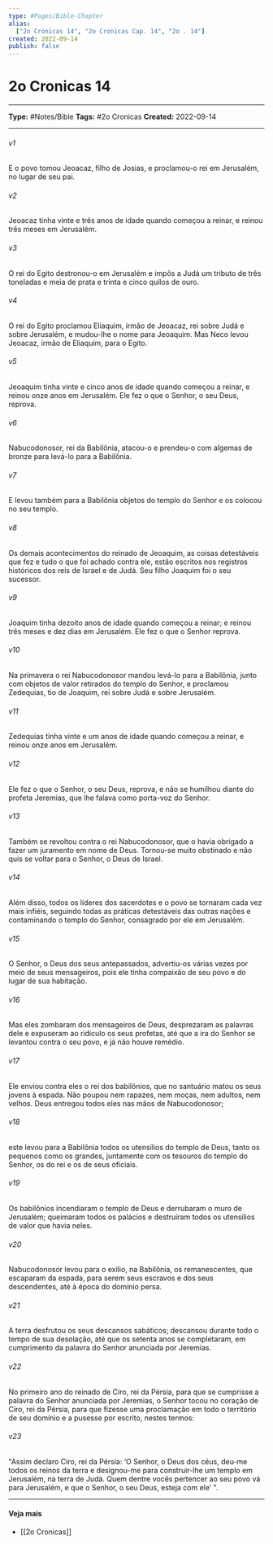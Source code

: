 ```yaml
---
type: #Pages/Bible-Chapter
alias:
  ["2o Cronicas 14", "2o Cronicas Cap. 14", "2o . 14"]
created: 2022-09-14
publish: false
---
```


# 2o Cronicas 14

---

**Type:** #Notes/Bible
**Tags:** #2o Cronicas
**Created:** 2022-09-14

---

###### v1
E o povo tomou Jeoacaz, filho de Josias, e proclamou-o rei em Jerusalém, no lugar de seu pai.
###### v2
Jeoacaz tinha vinte e três anos de idade quando começou a reinar, e reinou três meses em Jerusalém.
###### v3
O rei do Egito destronou-o em Jerusalém e impôs a Judá um tributo de três toneladas e meia de prata e trinta e cinco quilos de ouro.
###### v4
O rei do Egito proclamou Eliaquim, irmão de Jeoacaz, rei sobre Judá e sobre Jerusalém, e mudou-lhe o nome para Jeoaquim. Mas Neco levou Jeoacaz, irmão de Eliaquim, para o Egito.
###### v5
Jeoaquim tinha vinte e cinco anos de idade quando começou a reinar, e reinou onze anos em Jerusalém. Ele fez o que o Senhor, o seu Deus, reprova.
###### v6
Nabucodonosor, rei da Babilônia, atacou-o e prendeu-o com algemas de bronze para levá-lo para a Babilônia.
###### v7
E levou também para a Babilônia objetos do templo do Senhor e os colocou no seu templo.
###### v8
Os demais acontecimentos do reinado de Jeoaquim, as coisas detestáveis que fez e tudo o que foi achado contra ele, estão escritos nos registros históricos dos reis de Israel e de Judá. Seu filho Joaquim foi o seu sucessor.
###### v9
Joaquim tinha dezoito anos de idade quando começou a reinar; e reinou três meses e dez dias em Jerusalém. Ele fez o que o Senhor reprova.
###### v10
Na primavera o rei Nabucodonosor mandou levá-lo para a Babilônia, junto com objetos de valor retirados do templo do Senhor, e proclamou Zedequias, tio de Joaquim, rei sobre Judá e sobre Jerusalém.
###### v11
Zedequias tinha vinte e um anos de idade quando começou a reinar, e reinou onze anos em Jerusalém.
###### v12
Ele fez o que o Senhor, o seu Deus, reprova, e não se humilhou diante do profeta Jeremias, que lhe falava como porta-voz do Senhor.
###### v13
Também se revoltou contra o rei Nabucodonosor, que o havia obrigado a fazer um juramento em nome de Deus. Tornou-se muito obstinado e não quis se voltar para o Senhor, o Deus de Israel.
###### v14
Além disso, todos os líderes dos sacerdotes e o povo se tornaram cada vez mais infiéis, seguindo todas as práticas detestáveis das outras nações e contaminando o templo do Senhor, consagrado por ele em Jerusalém.
###### v15
O Senhor, o Deus dos seus antepassados, advertiu-os várias vezes por meio de seus mensageiros, pois ele tinha compaixão de seu povo e do lugar de sua habitação.
###### v16
Mas eles zombaram dos mensageiros de Deus, desprezaram as palavras dele e expuseram ao ridículo os seus profetas, até que a ira do Senhor se levantou contra o seu povo, e já não houve remédio.
###### v17
Ele enviou contra eles o rei dos babilônios, que no santuário matou os seus jovens à espada. Não poupou nem rapazes, nem moças, nem adultos, nem velhos. Deus entregou todos eles nas mãos de Nabucodonosor;
###### v18
este levou para a Babilônia todos os utensílios do templo de Deus, tanto os pequenos como os grandes, juntamente com os tesouros do templo do Senhor, os do rei e os de seus oficiais.
###### v19
Os babilônios incendiaram o templo de Deus e derrubaram o muro de Jerusalém; queimaram todos os palácios e destruíram todos os utensílios de valor que havia neles.
###### v20
Nabucodonosor levou para o exílio, na Babilônia, os remanescentes, que escaparam da espada, para serem seus escravos e dos seus descendentes, até à época do domínio persa.
###### v21
A terra desfrutou os seus descansos sabáticos; descansou durante todo o tempo de sua desolação, até que os setenta anos se completaram, em cumprimento da palavra do Senhor anunciada por Jeremias.
###### v22
No primeiro ano do reinado de Ciro, rei da Pérsia, para que se cumprisse a palavra do Senhor anunciada por Jeremias, o Senhor tocou no coração de Ciro, rei da Pérsia, para que fizesse uma proclamação em todo o território de seu domínio e a pusesse por escrito, nestes termos:
###### v23
"Assim declaro Ciro, rei da Pérsia: ‘O Senhor, o Deus dos céus, deu-me todos os reinos da terra e designou-me para construir-lhe um templo em Jerusalém, na terra de Judá. Quem dentre vocês pertencer ao seu povo vá para Jerusalém, e que o Senhor, o seu Deus, esteja com ele’ ".


---

#### Veja mais

- [[2o Cronicas]]
